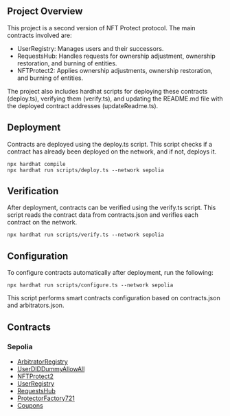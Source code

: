 ## Project Overview

This project is a second version of NFT Protect protocol. The main contracts involved are:

- UserRegistry: Manages users and their successors.
- RequestsHub: Handles requests for ownership adjustment, ownership restoration, and burning of entities.
- NFTProtect2: Applies ownership adjustments, ownership restoration, and burning of entities.

The project also includes hardhat scripts for deploying these contracts (deploy.ts), verifying them (verify.ts), and updating the README.md file with the deployed contract addresses (updateReadme.ts).


## Deployment

Contracts are deployed using the deploy.ts script. This script checks if a contract has already been deployed on the network, and if not, deploys it.
```shell
npx hardhat compile
npx hardhat run scripts/deploy.ts --network sepolia
```

## Verification

After deployment, contracts can be verified using the verify.ts script. This script reads the contract data from contracts.json and verifies each contract on the network.
```shell
npx hardhat run scripts/verify.ts --network sepolia
```

## Configuration

To configure contracts automatically after deployment, run the following:
```shell
npx hardhat run scripts/configure.ts --network sepolia
```
This script performs smart contracts configuration based on contracts.json and arbitrators.json.

## Contracts
### Sepolia
- [ArbitratorRegistry](https://sepolia.etherscan.io/address/0x8557b772ca78e03cc7403d9e4839aa832716f384)
- [UserDIDDummyAllowAll](https://sepolia.etherscan.io/address/0xec42cfc1017c6d3349509559721f23e08e8bd4d3)
- [NFTProtect2](https://sepolia.etherscan.io/address/0x8ef041e6907fd2b8e43272fe5a558a993384f03e)
- [UserRegistry](https://sepolia.etherscan.io/address/0x0ad1d72235a939f5bd090f5f2bd42b81851aa8de)
- [RequestsHub](https://sepolia.etherscan.io/address/0x13367954799c3c89452b0a634f898f5d2f3d6e84)
- [ProtectorFactory721](https://sepolia.etherscan.io/address/0xbfdc9f6ba697312a8a86a19aaff036e720fce016)
- [Coupons](https://sepolia.etherscan.io/address/0x47B75a11a5Aa922C01f3808e25eBea9D55Eec57F)

##